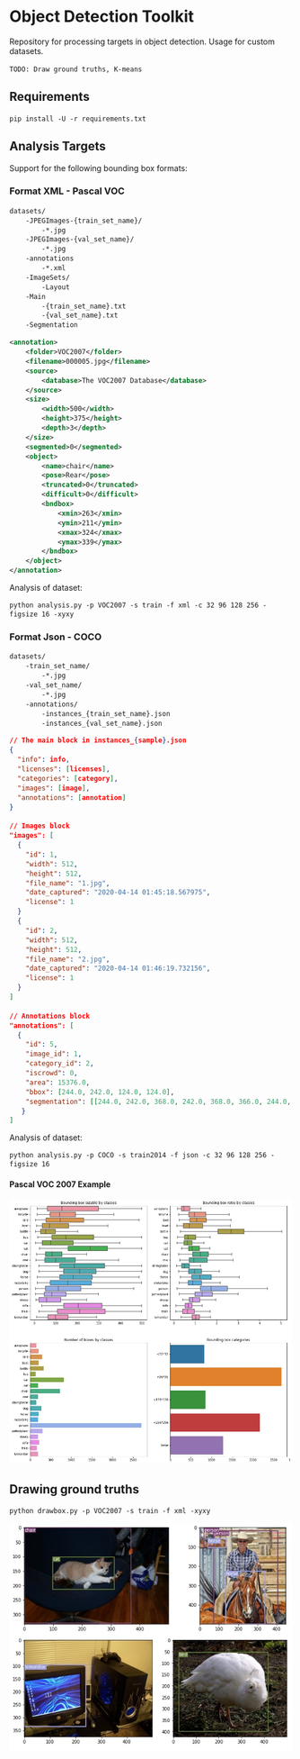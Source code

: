 # Object Detection Toolkit
Repository for processing targets in object detection. Usage for custom datasets. 

`TODO: Draw ground truths, K-means`

## Requirements
```
pip install -U -r requirements.txt
```

## Analysis Targets
Support for the following bounding box formats:
### Format XML - Pascal VOC
```txt
datasets/
    -JPEGImages-{train_set_name}/
        -*.jpg
    -JPEGImages-{val_set_name}/
        -*.jpg
    -annotations
        -*.xml
    -ImageSets/
        -Layout
	-Main
	    -{train_set_name}.txt
	    -{val_set_name}.txt
	-Segmentation
```

```xml
<annotation>
	<folder>VOC2007</folder>
	<filename>000005.jpg</filename>
	<source>
		<database>The VOC2007 Database</database>
	</source>
	<size>
		<width>500</width>
		<height>375</height>
		<depth>3</depth>
	</size>
	<segmented>0</segmented>
	<object>
		<name>chair</name>
		<pose>Rear</pose>
		<truncated>0</truncated>
		<difficult>0</difficult>
		<bndbox>
			<xmin>263</xmin>
			<ymin>211</ymin>
			<xmax>324</xmax>
			<ymax>339</ymax>
		</bndbox>
	</object>
</annotation>
```
Analysis of dataset:
```
python analysis.py -p VOC2007 -s train -f xml -c 32 96 128 256 -figsize 16 -xyxy
```

### Format Json - COCO
```txt
datasets/
    -train_set_name/
        -*.jpg
    -val_set_name/
        -*.jpg
    -annotations/
        -instances_{train_set_name}.json
        -instances_{val_set_name}.json
```

```json
// The main block in instances_{sample}.json
{
  "info": info,
  "licenses": [licenses],
  "categories": [category],
  "images": [image],
  "annotations": [annotation]
}

// Images block
"images": [
  {
    "id": 1,
    "width": 512,
    "height": 512,
    "file_name": "1.jpg",
    "date_captured": "2020-04-14 01:45:18.567975",
    "license": 1
  }
  {
    "id": 2,
    "width": 512,
    "height": 512,
    "file_name": "2.jpg",
    "date_captured": "2020-04-14 01:46:19.732156",
    "license": 1
  }
]

// Annotations block
"annotations": [
  {
    "id": 5,
    "image_id": 1,
    "category_id": 2,
    "iscrowd": 0,
    "area": 15376.0,
    "bbox": [244.0, 242.0, 124.0, 124.0],
    "segmentation": [[244.0, 242.0, 368.0, 242.0, 368.0, 366.0, 244.0, 366.0]]
   }
]
```

Analysis of dataset:
```
python analysis.py -p COCO -s train2014 -f json -c 32 96 128 256 -figsize 16
```
#### Pascal VOC 2007 Example
<img src="/img/pascal2007.jpg" alt="drawing" width="600"/>

## Drawing ground truths
```
python drawbox.py -p VOC2007 -s train -f xml -xyxy
```
<img src="/img/pascalgt.png" alt="drawing" width="600"/>
